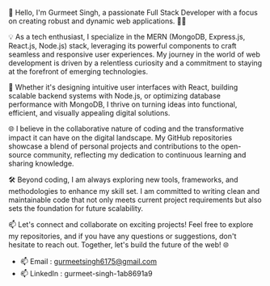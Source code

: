 👋 Hello, I'm Gurmeet Singh,
    a passionate Full Stack Developer with a focus on creating robust and dynamic web applications. 👨‍💻

💡 As a tech enthusiast,
    I specialize in the MERN (MongoDB, Express.js, React.js, Node.js) stack, leveraging its powerful components to craft seamless and responsive user experiences.
    My journey in the world of web development is driven by a relentless curiosity and a commitment to staying at the forefront of emerging technologies.

🚀 Whether it's designing intuitive user interfaces with React,
    building scalable backend systems with Node.js, or optimizing database performance with MongoDB, I thrive on turning ideas into functional, efficient,
    and visually appealing digital solutions.

🌐 I believe in the collaborative nature of coding and the transformative impact it can have on the digital landscape.
    My GitHub repositories showcase a blend of personal projects and contributions to the open-source community, reflecting my dedication to continuous learning and sharing knowledge.

🛠️ Beyond coding,
    I am always exploring new tools, frameworks, and methodologies to enhance my skill set.
    I am committed to writing clean and maintainable code that not only meets current project requirements but also sets the foundation for future scalability.

📫 Let's connect and collaborate on exciting projects!
    Feel free to explore my repositories, and if you have any questions or suggestions, don't hesitate to reach out.
    Together, let's build the future of the web! 🌐


- 📫 Email    : gurmeetsingh6175@gmail.com
- 📫 LinkedIn : gurmeet-singh-1ab8691a9
